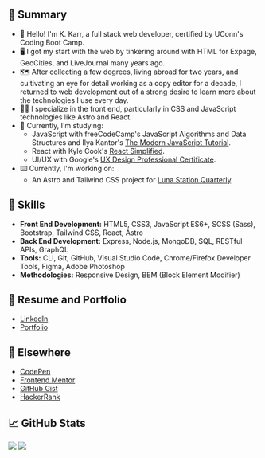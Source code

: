 ## 📝 Summary

- 👋 Hello! I'm K. Karr, a full stack web developer, certified by UConn's Coding Boot Camp.
- 🖥️ I got my start with the web by tinkering around with HTML for Expage, GeoCities, and LiveJournal many years ago.
- 🗺️ After collecting a few degrees, living abroad for two years, and cultivating an eye for detail working as a copy editor for a decade, I returned to web development out of a strong desire to learn more about the technologies I use every day.
- 🐱‍💻 I specialize in the front end, particularly in CSS and JavaScript technologies like Astro and React.
- 🧐 Currently, I'm studying:
  - JavaScript with freeCodeCamp's JavaScript Algorithms and Data Structures and Ilya Kantor's [The Modern JavaScript Tutorial](https://javascript.info).
  - React with Kyle Cook's [React Simplified](https://reactsimplified.com).
  - UI/UX with Google's [UX Design Professional Certificate](https://www.coursera.org/professional-certificates/google-ux-design).
- ⌨️ Currently, I'm working on:
  - An Astro and Tailwind CSS project for [Luna Station Quarterly](https://github.com/jenniferlynparsons/lunastationquarterly).

## 🎨 Skills

- **Front End Development:** HTML5, CSS3, JavaScript ES6+, SCSS (Sass), Bootstrap, Tailwind CSS, React, Astro
- **Back End Development:** Express, Node.js, MongoDB, SQL, RESTful APIs, GraphQL
- **Tools:** CLI, Git, GitHub, Visual Studio Code, Chrome/Firefox Developer Tools, Figma, Adobe Photoshop
- **Methodologies:** Responsive Design, BEM (Block Element Modifier)

## 📁 Resume and Portfolio

- [LinkedIn](https://www.linkedin.com/in/kkarrwrites/)
- [Portfolio](https://kkarrwrites.carrd.co/)

## 🔗 Elsewhere

- [CodePen](https://codepen.io/kkarrwrites)
- [Frontend Mentor](https://www.frontendmentor.io/profile/kkarrwrites)
- [GitHub Gist](https://gist.github.com/kkarrwrites)
- [HackerRank](https://www.hackerrank.com/kkarrwrites)

## 📈 GitHub Stats

<img src="https://github-readme-stats.vercel.app/api/top-langs?username=kkarrwrites&layout=compact"/>
<img src="https://github-readme-stats.vercel.app/api?username=kkarrwrites&show_icons=true"/>

